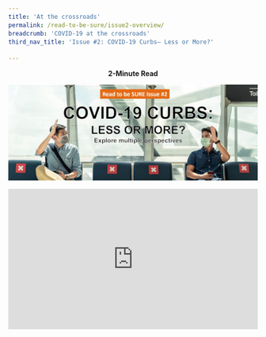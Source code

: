 ```yaml
---
title: 'At the crossroads'
permalink: /read-to-be-sure/issue2-overview/
breadcrumb: 'COVID-19 at the crossroads'
third_nav_title: 'Issue #2: COVID-19 Curbs— Less or More?'

---
```


<p align=center><b>2-Minute Read</b></p>

![](../images/rtbs2-masthead3.jpg)

<p>
<p>
<style>.embed-container { position: relative; padding-bottom: 56.25%; height: 0; overflow: hidden; max-width: 100%; } .embed-container iframe, .embed-container object, .embed-container embed { position: absolute; top: 0; left: 0; width: 100%; height: 100%; }</style><div class='embed-container'>
<iframe width="560" height="315" src="https://www.youtube.com/embed/0qo0uPhR_Yk" title="YouTube video player" frameborder="0" allow="accelerometer; autoplay; clipboard-write; encrypted-media; gyroscope; picture-in-picture" allowfullscreen></iframe>

When the Vaccination Travel Lanes (VTL) were announced and social media feeds were slowly filled up with destinations beyond the boundaries of our living room or neighbourhoods, it served as a reminder of life before the pandemic. It isn’t just wanderlust; even if not all of us are privileged to travel, the glimmer of endemicity is on the horizon. 

<p> 

With borders reopening, it signalled that economies could be on the road to recovery. Families could be reunited. The promise of freedom of movement is a much-needed breath of fresh air after living behind our masks for two years.

<p> 

Could this be the year when we finally move from pandemic to endemic? 

 <p> 

Some of us have our fingers crossed. Constant recalibration of restrictions, if anything, have informed us that certainty is not a given. 

 <p> 

While many countries have relaxed COVID-19 restrictions, news of variants that could threaten human health and overwhelm public health systems is still very much on our radar. It’s difficult to breathe easy when the number of infections is still in the hundreds of thousands and vaccine inequality still a concern across the globe. 

 <p> 

Fear and worry about contracting COVID-19 at home, let alone overseas, is a natural reaction for us. Differentiated measures based on vaccination status offer some comfort and a semblance of safety in the face of an unpredictable virus. After all, what else could we do to make sense of our lives turned upside down?

 <p> 

It’s hard to deny the instinct to be social and return to connecting with family, friends and even co-workers in the office freely. Individual efforts such as taking Antigen Rapid Tests (ART) when feeling sick or checking in and out of venues seem like a small price to pay in exchange for some personal freedoms. 

 <p> 

Yet, with some countries moving fast to lift almost all their COVID-19 measures, it’s easy to feel that the grass is greener elsewhere. Even though we know it’s not as simple as “if they can do it, why can’t we?”, the pandemic fatigue has taken its toll. These other possibilities of life with little or no restrictions have their appeal. 

 <p> 

Living in such unprecedented times, there’s no handbook to endemicity. Perhaps what we can hold on to, is that we are definitely moving in that direction. 

 <p> 

<P>


<B> <font size=5>Interested to read more about adopting...</font></B>

<div>
<div class="row is-multiline">
    <div class="col is-one-third-desktop is-one-third-tablet">
<a href="/read-to-be-sure/issue2-more-curbs"><img src="../images/rtbs2-more-restrictions.jpg" alt="More restrictions"></a>
</div>
    <div class="col is-one-third-desktop is-one-third-tablet">
<a href="/read-to-be-sure/issue2-less-curbs/"><img src="../images/rtbs2-less-restrictions.jpg" alt="Less restrictions"></a>
</div>
    <div class="col is-one-third-desktop is-one-third-tablet">
<a href="/read-to-be-sure/issue2-middle-path/"><img src="../images/rtbs2-middle-path.jpg" alt="More restrictions"></a>
</div>
    </div>	
</div>



